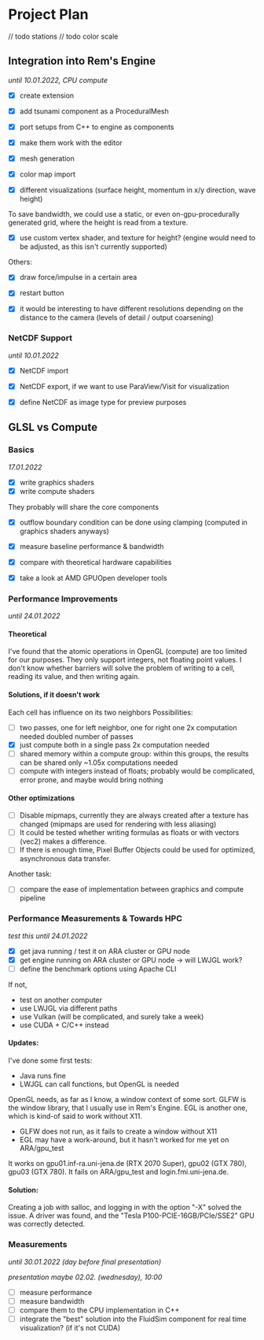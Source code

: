 # Project Plan

// todo stations
// todo color scale

## Integration into Rem's Engine
*until 10.01.2022, CPU compute*

- [x] create extension
- [x] add tsunami component as a ProceduralMesh
- [x] port setups from C++ to engine as components
- [x] make them work with the editor
- [x] mesh generation

- [x] color map import
- [x] different visualizations (surface height, momentum in x/y direction, wave height)

To save bandwidth, we could use a static, or even on-gpu-procedurally generated grid, where the height is read from a texture.
- [x] use custom vertex shader, and texture for height? (engine would need to be adjusted, as this isn't currently
  supported)

Others:

- [x] draw force/impulse in a certain area
- [x] restart button

- [x] it would be interesting to have different resolutions depending on the distance to the camera
  (levels of detail / output coarsening)

### NetCDF Support
*until 10.01.2022*

- [x] NetCDF import
- [x] NetCDF export, if we want to use ParaView/Visit for visualization

- [x] define NetCDF as image type for preview purposes

## GLSL vs Compute
### Basics
*17.01.2022*

- [x] write graphics shaders
- [x] write compute shaders

They probably will share the core components

- [x] outflow boundary condition can be done using clamping (computed in graphics shaders anyways)

- [x] measure baseline performance & bandwidth
- [x] compare with theoretical hardware capabilities

- [x] take a look at AMD GPUOpen developer tools

### Performance Improvements
*until 24.01.2022*

#### Theoretical

I've found that the atomic operations in OpenGL (compute) are too limited for our purposes.
They only support integers, not floating point values.
I don't know whether barriers will solve the problem of writing to a cell, reading its value, and then writing again.

#### Solutions, if it doesn't work

Each cell has influence on its two neighbors Possibilities:
- [ ] two passes, one for left neighbor, one for right one 2x computation needed doubled number of passes
- [x] just compute both in a single pass 2x computation needed 
- [ ] shared memory within a compute group: within this groups, the results can be shared only ~1.05x computations needed
- [ ] compute with integers instead of floats; probably would be complicated, error prone, and maybe would bring nothing

#### Other optimizations

- [ ] Disable mipmaps, currently they are always created after a texture has changed (mipmaps are used for rendering with less aliasing)
- [ ] It could be tested whether writing formulas as floats or with vectors (vec2) makes a difference.
- [ ] If there is enough time, Pixel Buffer Objects could be used for optimized, asynchronous data transfer.

Another task:

- [ ] compare the ease of implementation between graphics and compute pipeline

### Performance Measurements & Towards HPC
*test this until 24.01.2022*

- [x] get java running / test it on ARA cluster or GPU node
- [x] get engine running on ARA cluster or GPU node -> will LWJGL work?
- [ ] define the benchmark options using Apache CLI

If not, 
- test on another computer 
- use LWJGL via different paths 
- use Vulkan (will be complicated, and surely take a week)
- use CUDA + C/C++ instead

#### Updates:

I've done some first tests:
- Java runs fine
- LWJGL can call functions, but OpenGL is needed

OpenGL needs, as far as I know, a window context of some sort. 
GLFW is the window library, that I usually use in Rem's Engine.
EGL is another one, which is kind-of said to work without X11.

- GLFW does not run, as it fails to create a window without X11
- EGL may have a work-around, but it hasn't worked for me yet on ARA/gpu_test

It works on gpu01.inf-ra.uni-jena.de (RTX 2070 Super), gpu02 (GTX 780), gpu03 (GTX 780).
It fails on ARA/gpu_test and login.fmi.uni-jena.de.

#### Solution:

Creating a job with salloc, and logging in with the option "-X" solved the issue. A driver was found,
and the "Tesla P100-PCIE-16GB/PCIe/SSE2" GPU was correctly detected.

### Measurements
*until 30.01.2022 (day before final presentation)*

*presentation maybe 02.02. (wednesday), 10:00*

- [ ] measure performance
- [ ] measure bandwidth
- [ ] compare them to the CPU implementation in C++
- [ ] integrate the "best" solution into the FluidSim component for real time visualization? (if it's not CUDA)